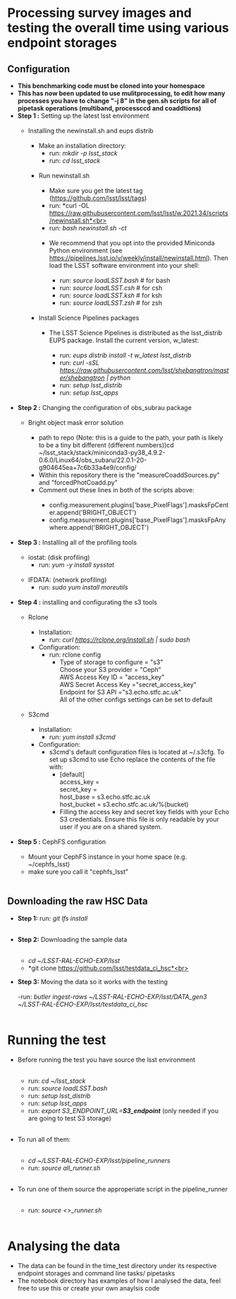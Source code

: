 # Processing survey images and testing the overall time using various endpoint storages
## Configuration
- **This benchmarking code must be cloned into your homespace**
- **This has now been updated to use mulitprocessing, to edit how many processes you have to change "-j 8" in the gen.sh scripts for all of pipetask operations (multiband, processccd and coaddtions)** 
- **Step 1 :** Setting up the latest lsst environment <br><br>
  - Installing the newinstall.sh and eups distrib <br><br>
     - Make an installation directory: <br>
       -  run: *mkdir -p lsst_stack*<br>
       -  run: *cd lsst_stack*<br><br>
     - Run newinstall.sh<br><br>
       - Make sure you get the latest tag (https://github.com/lsst/lsst/tags)<br>
       - run: *curl -OL https://raw.githubusercontent.com/lsst/lsst/w.2021.34/scripts/newinstall.sh*<br>
       - run: *bash newinstall.sh -ct*<br><br>
       - We recommend that you opt into the provided Miniconda Python environment (see https://pipelines.lsst.io/v/weekly/install/newinstall.html). Then load the LSST software environment into your shell:<br><br>
         - run: *source loadLSST.bash* # for bash <br>
         - run: *source loadLSST.csh* # for csh <br>
         - run: *source loadLSST.ksh* # for ksh <br>
         - run: *source loadLSST.zsh* # for zsh <br><br>
     - Install Science Pipelines packages<br><br>
         - The LSST Science Pipelines is distributed as the lsst_distrib EUPS package. Install the current version, w_latest:<br><br>
           - run: *eups distrib install -t w_latest lsst_distrib*<br>   
           - run: *curl -sSL https://raw.githubusercontent.com/lsst/shebangtron/master/shebangtron | python*<br>
           - run: *setup lsst_distrib*<br>
           - run: *setup lsst_apps*<br><br>
- **Step 2 :** Changing the configuration of obs_subrau package <br><br>
  - Bright object mask error solution <br><br>
    - path to repo (Note: this is a guide to the path, your path is likely to be a tiny bit different (different numbers))cd ~/lsst_stack/stack/miniconda3-py38_4.9.2-0.6.0/Linux64/obs_subaru/22.0.1-20-g904645ea+7c6b33a4e9/config/ <br>
    - Within this repository there is the "measureCoaddSources.py" and "forcedPhotCoadd.py" <br>
    - Comment out these lines in both of the scripts above:<br><br>
      -  config.measurement.plugins['base_PixelFlags'].masksFpCenter.append('BRIGHT_OBJECT')<br>
      - config.measurement.plugins['base_PixelFlags'].masksFpAnywhere.append('BRIGHT_OBJECT')<br><br>
- **Step 3 :** Installing all of the profiling tools<br><br>
  - iostat: (disk profiling) <br>
    - run: *yum -y install sysstat*<br><br>
  - IFDATA: (network profiling)<br>
    - run: *sudo yum install moreutils* <br><br>
- **Step 4 :** installing and configurating the s3 tools <br><br>
  - Rclone <br><br>
    - Installation:<br>
      - run: *curl https://rclone.org/install.sh | sudo bash* <br>
    - Configuration:<br>
      - run: rclone config <br>
        - Type of storage to configure = "s3" <br>
          Choose your S3 provider = "Ceph"<br>
          AWS Access Key ID = "access_key"<br>
          AWS Secret Access Key ="secret_access_key"<br>
          Endpoint for S3 API ="s3.echo.stfc.ac.uk"<br>
          All of the other configs settings can be set to default<br><br>
  - S3cmd<br><br>
    - Installation:<br>
      - run: *yum install s3cmd*<br>
    - Configuration:<br>
      - s3cmd's default configuration files is located at ~/.s3cfg. To set up s3cmd to use Echo replace the contents of the file with:<br>
        -  [default] <br>
           access_key = <br>
           secret_key =<br>
           host_base = s3.echo.stfc.ac.uk<br>
           host_bucket = s3.echo.stfc.ac.uk/%(bucket)<br>
        - Filling the access key and secret key fields with your Echo S3 credentials. Ensure this file is only readable by your user if you are on a shared system.<br><br>
- **Step 5 :** CephFS configuration <br><br>
  - Mount your CephFS instance in your home space (e.g. ~/cephfs_lsst) <br>
  - make sure you call it "cephfs_lsst"<br><br>
## Downloading the raw HSC Data
- **Step 1:** run: *git lfs install*<br><br>
- **Step 2:** Downloading the sample data<br><br>
  - *cd ~/LSST-RAL-ECHO-EXP/lsst*<br>
  - *git clone https://github.com/lsst/testdata_ci_hsc*<br><br>

- **Step 3:** Moving the data so it works with the testing<br><br>
  -run: *butler ingest-raws ~/LSST-RAL-ECHO-EXP/lsst/DATA_gen3 ~/LSST-RAL-ECHO-EXP/lsst/testdata_ci_hsc* <br><br>
  
# Running the test
- Before running the test you have source the lsst environment<br><br>
  - run: *cd ~/lsst_stack*<br>
  - run: *source loadLSST.bash* <br>
  - run: *setup lsst_distrib*<br>
  - run: *setup lsst_apps*<br>
  - run: *export S3_ENDPOINT_URL=**S3_endpoint*** (only needed if you are going to test S3 storage) <br><br>
  
- To run all of them:<br><br>
  - *cd ~/LSST-RAL-ECHO-EXP/lsst/pipeline_runners* <br> 
  - run: *source all_runner.sh*<br><br>
- To run one of them source the approperiate script in the pipeline_runner <br><br>
  - run: *source <>_runner.sh*<br><br>

# Analysing the data 

- The data can be found in the time_test directory under its respective endpoint storages and command line tasks/ pipetasks <br>
- The notebook directory has examples of how I analysed the data, feel free to use this or create your own anaylsis code <br><br>  
  


     


